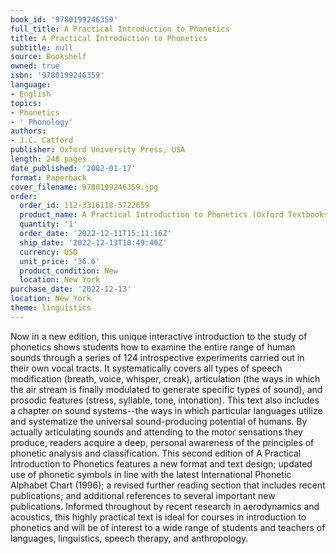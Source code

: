 ```yaml
---
book_id: '9780199246359'
full_title: A Practical Introduction to Phonetics
title: A Practical Introduction to Phonetics
subtitle: null
source: Bookshelf
owned: true
isbn: '9780199246359'
language:
- English
topics:
- Phonetics
- ' Phonology'
authors:
- J.C. Catford
publisher: Oxford University Press, USA
length: 248 pages
date_published: '2002-01-17'
format: Paperback
cover_filename: 9780199246359.jpg
order:
  order_id: 112-3316118-5722659
  product_name: A Practical Introduction to Phonetics (Oxford Textbooks in Linguistics)
  quantity: '1'
  order_date: '2022-12-11T15:11:16Z'
  ship_date: '2022-12-13T10:49:46Z'
  currency: USD
  unit_price: '36.6'
  product_condition: New
  location: New York
purchase_date: '2022-12-13'
location: New York
theme: linguistics
---
```

Now in a new edition, this unique interactive introduction to the study of phonetics shows students how to examine the entire range of human sounds through a series of 124 introspective experiments carried out in their own vocal tracts. It systematically covers all types of speech modification (breath, voice, whisper, creak), articulation (the ways in which the air stream is finally modulated to generate specific types of sound), and prosodic features (stress, syllable, tone, intonation). This text also includes a chapter on sound systems--the ways in which particular languages utilize and systematize the universal sound-producing potential of humans. By actually articulating sounds and attending to the motor sensations they produce, readers acquire a deep, personal awareness of the principles of phonetic analysis and classification.
This second edition of A Practical Introduction to Phonetics features a new format and text design; updated use of phonetic symbols in line with the latest International Phonetic Alphabet Chart (1996); a revised further reading section that includes recent publications; and additional references to several important new publications. Informed throughout by recent research in aerodynamics and acoustics, this highly practical text is ideal for courses in introduction to phonetics and will be of interest to a wide range of students and teachers of languages, linguistics, speech therapy, and anthropology.
